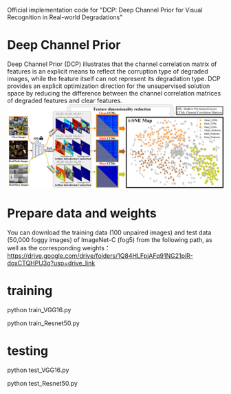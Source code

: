 Official implementation code for "DCP: Deep Channel Prior for Visual Recognition in Real-world Degradations"

# Deep Channel Prior
Deep Channel Prior (DCP) illustrates that the channel correlation matrix of features is an explicit means to reflect the corruption type of degraded images, while the feature itself can not represent its degradation type. DCP provides an explicit optimization direction for the unsupervised solution space by reducing the difference between the channel correlation matrices of degraded features and clear features.
![Deep Channel Prior from unpaired real clear and degraded images](https://github.com/liyuhang166/Deep_Channel_Prior/blob/main/Fig2-Gram.png)

# Prepare data and weights
You can download the training data (100 unpaired images) and test data (50,000 foggy images) of ImageNet-C (fog5) from the following path, as well as the corresponding weights：
https://drive.google.com/drive/folders/1Q84HLFpjAFq91NG21piR-doxCTQHPU3q?usp=drive_link


# training
python train_VGG16.py 

python train_Resnet50.py

# testing 
python test_VGG16.py

python test_Resnet50.py


